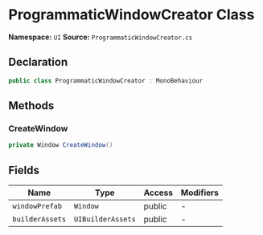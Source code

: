 # ProgrammaticWindowCreator Class

**Namespace:** `UI`
**Source:** `ProgrammaticWindowCreator.cs`

## Declaration

```csharp
public class ProgrammaticWindowCreator : MonoBehaviour
```

## Methods

### CreateWindow

```csharp
private Window CreateWindow()
```

## Fields

| Name | Type | Access | Modifiers |
|------|------|--------|-----------|
| `windowPrefab` | `Window` | public | - |
| `builderAssets` | `UIBuilderAssets` | public | - |

